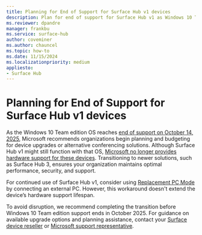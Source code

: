 ```yaml
---
title: Planning for End of Support for Surface Hub v1 devices
description: Plan for end of support for Surface Hub v1 as Windows 10 Team OS support ends. Learn about upgrade options to maintain security and performance. 
ms.reviewer: dpandre
manager: frankbu
ms.service: surface-hub
author: coveminer
ms.author: chauncel
ms.topic: how-to
ms.date: 11/15/2024
ms.localizationpriority: medium
appliesto:
- Surface Hub
---
```


# Planning for End of Support for Surface Hub v1 devices

As the Windows 10 Team edition OS reaches [end of support on October 14, 2025](https://learn.microsoft.com/en-us/lifecycle/products/windows-10-team-surface-hub), Microsoft recommends organizations begin planning and budgeting for device upgrades or alternative conferencing solutions. Although Surface Hub v1 might still function with that OS, [Microsoft no longer provides hardware support for these devices](/surface-hub/surface-hub-driver-firmware-accessories-lifecycle#legacy-products). Transitioning to newer solutions, such as Surface Hub 3, ensures your organization maintains optimal performance, security, and support.

For continued use of Surface Hub v1, consider using [Replacement PC Mode](/surface-hub/connect-and-display-with-surface-hub#replacement-pc-mode) by connecting an external PC. However,  this workaround doesn't extend the device’s hardware support lifespan. 

To avoid disruption, we recommend completing the transition before Windows 10 Team edition support ends in October 2025. For guidance on available upgrade options and planning assistance, contact your [Surface device reseller](/surface/business/where-to-buy-microsoft-surface#DEVICESRESELLERS) or [Microsoft support representative](/surface/contact-surface-business-education-support).
